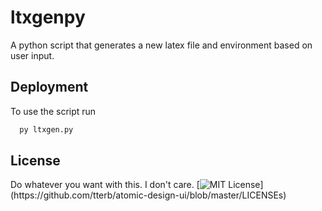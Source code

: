 # ltxgenpy
A python script that generates a new latex file and environment based on user input.


## Deployment

To use the script run

```bash
  py ltxgen.py
```




## License
Do whatever you want with this. I don't care.
[![MIT License](https://img.shields.io/apm/l/atomic-design-ui.svg?)](https://github.com/tterb/atomic-design-ui/blob/master/LICENSEs)